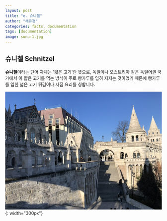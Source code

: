 ```yaml
---
layout: post
title: "e. 슈니첼"
author: "채유정"
categories: facts, documentation
tags: [documentation]
image: sunu-1.jpg
---
```


## 슈니첼 Schnitzel

**슈니첼**이라는 단어 자체는 '얇은 고기'란 뜻으로, 독일이나 오스트리아 같은 독일어권 국가에서 이 얇은 고기를 먹는 방식이 주로 빵가루를 입혀 지지는 것이었기 때문에 빵가루를 입힌 넓은 고기 튀김이나 지짐 요리를 칭합니다.

![이미지](/assets/img/buda-1.jpg "슈니첼"){: width="300px"}
